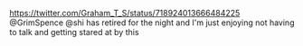 https://twitter.com/Graham_T_S/status/718924013666484225 @GrimSpence @shi has retired for the night and I'm just enjoying not having to talk and getting stared at by this 